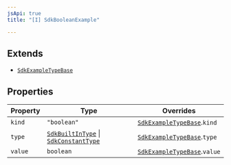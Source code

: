 ```yaml
---
jsApi: true
title: "[I] SdkBooleanExample"

---
```

## Extends

- [`SdkExampleTypeBase`](SdkExampleTypeBase.md)

## Properties

| Property | Type | Overrides |
| ------ | ------ | ------ |
| `kind` | `"boolean"` | [`SdkExampleTypeBase`](SdkExampleTypeBase.md).`kind` |
| `type` | [`SdkBuiltInType`](SdkBuiltInType.md) \| [`SdkConstantType`](SdkConstantType.md) | [`SdkExampleTypeBase`](SdkExampleTypeBase.md).`type` |
| `value` | `boolean` | [`SdkExampleTypeBase`](SdkExampleTypeBase.md).`value` |
